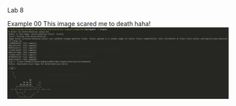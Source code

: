 Lab 8

Example 00
This image scared me to death haha!
![Scary](https://github.com/VictoriaSavage526/lab9/blob/main/scarywhale.PNG)
